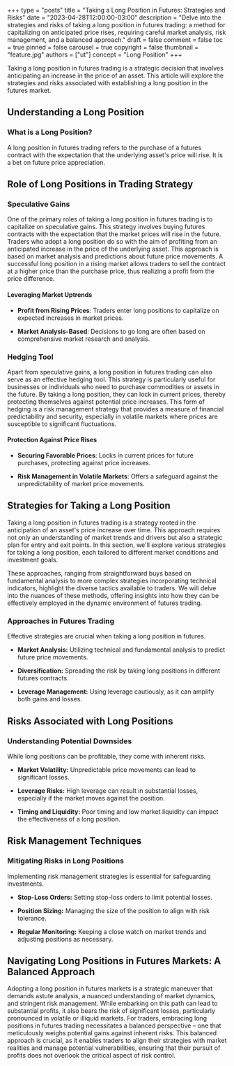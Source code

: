 +++
type = "posts"
title = "Taking a Long Position in Futures: Strategies and Risks"
date = "2023-04-28T12:00:00-03:00"
description = "Delve into the strategies and risks of taking a long position in futures trading: a method for capitalizing on anticipated price rises, requiring careful market analysis, risk management, and a balanced approach." 
draft = false
comment = false
toc = true
pinned = false
carousel = true
copyright = false
thumbnail = "feature.jpg"
authors = ["ut"]
concept = "Long Position"
+++

Taking a long position in futures trading is a strategic decision that
involves anticipating an increase in the price of an asset. This article
will explore the strategies and risks associated with establishing a
long position in the futures market.

## Understanding a Long Position

### What is a Long Position?

A long position in futures trading refers to the purchase of a futures
contract with the expectation that the underlying asset's price will
rise. It is a bet on future price appreciation.

## Role of Long Positions in Trading Strategy

### Speculative Gains

One of the primary roles of taking a long position in futures trading is
to capitalize on speculative gains. This strategy involves buying
futures contracts with the expectation that the market prices will rise
in the future. Traders who adopt a long position do so with the aim of
profiting from an anticipated increase in the price of the underlying
asset. This approach is based on market analysis and predictions about
future price movements. A successful long position in a rising market
allows traders to sell the contract at a higher price than the purchase
price, thus realizing a profit from the price difference.

#### Leveraging Market Uptrends

-   **Profit from Rising Prices**: Traders enter long positions to
    capitalize on expected increases in market prices.

-   **Market Analysis-Based**: Decisions to go long are often based on
    comprehensive market research and analysis.

### Hedging Tool

Apart from speculative gains, a long position in futures trading can
also serve as an effective hedging tool. This strategy is particularly
useful for businesses or individuals who need to purchase commodities or
assets in the future. By taking a long position, they can lock in
current prices, thereby protecting themselves against potential price
increases. This form of hedging is a risk management strategy that
provides a measure of financial predictability and security, especially
in volatile markets where prices are susceptible to significant
fluctuations.

#### Protection Against Price Rises

-   **Securing Favorable Prices**: Locks in current prices for future
    purchases, protecting against price increases.

-   **Risk Management in Volatile Markets**: Offers a safeguard against
    the unpredictability of market price movements.

## Strategies for Taking a Long Position

Taking a long position in futures trading is a strategy rooted in the
anticipation of an asset's price increase over time. This approach
requires not only an understanding of market trends and drivers but also
a strategic plan for entry and exit points. In this section, we'll
explore various strategies for taking a long position, each tailored to
different market conditions and investment goals.

These approaches, ranging from straightforward buys based on fundamental
analysis to more complex strategies incorporating technical indicators,
highlight the diverse tactics available to traders. We will delve into
the nuances of these methods, offering insights into how they can be
effectively employed in the dynamic environment of futures trading.

### Approaches in Futures Trading

Effective strategies are crucial when taking a long position in futures.

-   **Market Analysis:** Utilizing technical and fundamental analysis to
    predict future price movements.

-   **Diversification:** Spreading the risk by taking long positions in
    different futures contracts.

-   **Leverage Management:** Using leverage cautiously, as it can
    amplify both gains and losses.

## Risks Associated with Long Positions

### Understanding Potential Downsides

While long positions can be profitable, they come with inherent risks.

-   **Market Volatility:** Unpredictable price movements can lead to
    significant losses.

-   **Leverage Risks:** High leverage can result in substantial losses,
    especially if the market moves against the position.

-   **Timing and Liquidity:** Poor timing and low market liquidity can
    impact the effectiveness of a long position.

## Risk Management Techniques

### Mitigating Risks in Long Positions

Implementing risk management strategies is essential for safeguarding
investments.

-   **Stop-Loss Orders:** Setting stop-loss orders to limit potential
    losses.

-   **Position Sizing:** Managing the size of the position to align with
    risk tolerance.

-   **Regular Monitoring:** Keeping a close watch on market trends and
    adjusting positions as necessary.

## Navigating Long Positions in Futures Markets: A Balanced Approach

Adopting a long position in futures markets is a strategic maneuver that
demands astute analysis, a nuanced understanding of market dynamics, and
stringent risk management. While embarking on this path can lead to
substantial profits, it also bears the risk of significant losses,
particularly pronounced in volatile or illiquid markets. For traders,
embracing long positions in futures trading necessitates a balanced
perspective – one that meticulously weighs potential gains against
inherent risks. This balanced approach is crucial, as it enables traders
to align their strategies with market realities and manage potential
vulnerabilities, ensuring that their pursuit of profits does not
overlook the critical aspect of risk control.

